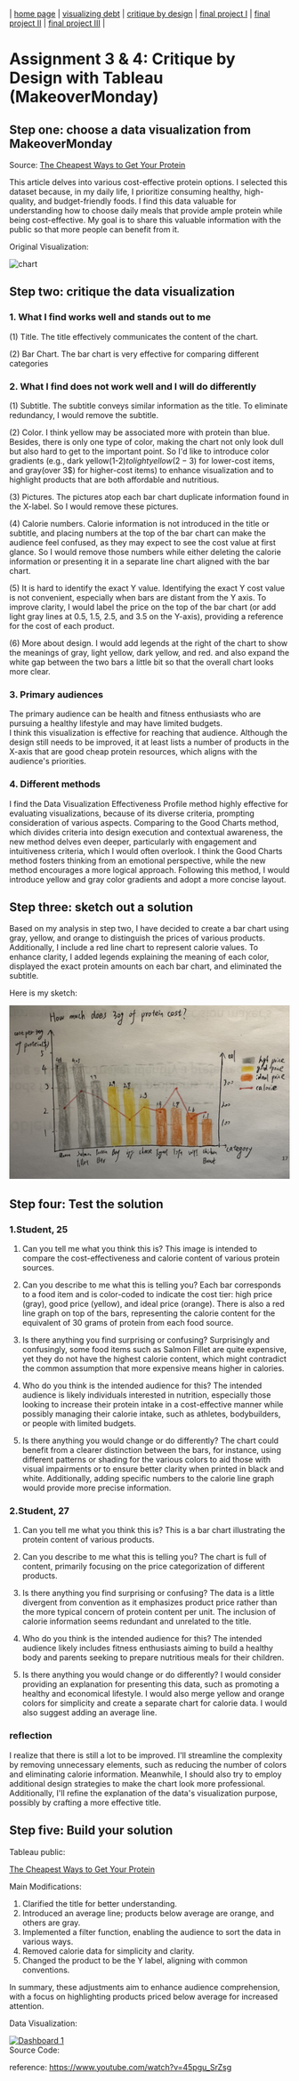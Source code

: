 | [home page](https://zan2azzhhh.github.io/Zhenhao_An-portfolio/) | [visualizing debt](visualizing-government-debt.md) | [critique by design](critique-by-design.md) | [final project I](final-project-part-one.md) | [final project II](final-project-part-two.md) | [final project III](final-project-part-three.md) |

# Assignment 3 & 4: Critique by Design with Tableau (MakeoverMonday)
## Step one: choose a data visualization from MakeoverMonday
Source: [The Cheapest Ways to Get Your Protein](https://data.world/makeovermonday/2023w8)

This article delves into various cost-effective protein options. 
I selected this dataset because, in my daily life, I prioritize consuming healthy, high-quality, and budget-friendly foods. I find this data valuable for understanding how to choose daily meals that provide ample protein while being cost-effective. My goal is to share this valuable information with the public so that more people can benefit from it.

Original Visualization:

![chart](https://mediauploads.data.world/3db73ff8f29a47292ba311c8b22a01128824a50ed28c88e06d079697861be225_image.png)


## Step two: critique the data visualization

### 1. What I find works well and stands out to me
   
   (1) Title. The title effectively communicates the content of the chart.

   (2) Bar Chart. The bar chart is very effective for comparing different categories

### 2. What I find does not work well and I will do differently

   (1) Subtitle. The subtitle conveys similar information as the title. To eliminate redundancy, I would remove the subtitle.
   
   (2) Color. I think yellow may be associated more with protein than blue. Besides, there is only one type of color, making the chart not only look dull but also hard to get to the important point. So I'd like to introduce color gradients (e.g., dark yellow(1-2$) to light yellow(2-3$) for lower-cost items, and gray(over 3$) for higher-cost items) to enhance visualization and to highlight products that are both affordable and nutritious.

   (3) Pictures. The pictures atop each bar chart duplicate information found in the X-label. So I would remove these pictures.
   
   (4) Calorie numbers. Calorie information is not introduced in the title or subtitle, and placing numbers at the top of the bar chart can make the audience feel confused, as they may expect to see the cost value at first glance. So I would remove those numbers while either deleting the calorie information or presenting it in a separate line chart aligned with the bar chart.
   
   (5) It is hard to identify the exact Y value. Identifying the exact Y cost value is not convenient, especially when bars are distant from the Y axis. To improve clarity, I would label the price on the top of the bar chart (or add light gray lines at 0.5, 1.5, 2.5, and 3.5 on the Y-axis), providing a reference for the cost of each product.

   (6) More about design. I would add legends at the right of the chart to show the meanings of gray, light yellow, dark yellow, and red. and also expand the white gap between the two bars a little bit so that the overall chart looks more clear.

### 3. Primary audiences

   The primary audience can be health and fitness enthusiasts who are pursuing a healthy lifestyle and may have limited budgets.  
   I think this visualization is effective for reaching that audience. Although the design still needs to be improved, it at least lists a number    of products in the X-axis that are good cheap protein resources, which aligns with the audience's priorities.

### 4. Different methods
 
   I find the Data Visualization Effectiveness Profile method highly effective for evaluating visualizations, because of its diverse criteria,       prompting consideration of various aspects. Comparing to the Good Charts method, which divides criteria into design execution and contextual      awareness, the new method delves even deeper, particularly with engagement and intuitiveness criteria, which I would often overlook. I think      the Good Charts method fosters thinking from an emotional perspective, while the new method encourages a more logical approach. Following this    method, I would introduce yellow and gray color gradients and adopt a more concise layout.


## Step three: sketch out a solution
Based on my analysis in step two, I have decided to create a bar chart using gray, yellow, and orange to distinguish the prices of various products. Additionally, I include a red line chart to represent calorie values. To enhance clarity, I added legends explaining the meaning of each color, displayed the exact protein amounts on each bar chart, and eliminated the subtitle.

Here is my sketch:

![sektch](sketch.jpeg)


## Step four: Test the solution
### 1.Student, 25
1. Can you tell me what you think this is?
This image is intended to compare the cost-effectiveness and calorie content of various protein sources.

2. Can you describe to me what this is telling you?
Each bar corresponds to a food item and is color-coded to indicate the cost tier: high price (gray), good price (yellow), and ideal price (orange). There is also a red line graph on top of the bars, representing the calorie content for the equivalent of 30 grams of protein from each food source.

3. Is there anything you find surprising or confusing?
Surprisingly and confusingly, some food items such as Salmon Fillet are quite expensive, yet they do not have the highest calorie content, which might contradict the common assumption that more expensive means higher in calories.

4. Who do you think is the intended audience for this?
The intended audience is likely individuals interested in nutrition, especially those looking to increase their protein intake in a cost-effective manner while possibly managing their calorie intake, such as athletes, bodybuilders, or people with limited budgets.

5. Is there anything you would change or do differently?
The chart could benefit from a clearer distinction between the bars, for instance, using different patterns or shading for the various colors to aid those with visual impairments or to ensure better clarity when printed in black and white. Additionally, adding specific numbers to the calorie line graph would provide more precise information.

### 2.Student, 27
1. Can you tell me what you think this is?
This is a bar chart illustrating the protein content of various products.

2. Can you describe to me what this is telling you?
The chart is full of content, primarily focusing on the price categorization of different products.

3. Is there anything you find surprising or confusing?
The data is a little divergent from convention as it emphasizes product price rather than the more typical concern of protein content per unit. The inclusion of calorie information seems redundant and unrelated to the title.

4. Who do you think is the intended audience for this?
The intended audience likely includes fitness enthusiasts aiming to build a healthy body and parents seeking to prepare nutritious meals for their children.

5. Is there anything you would change or do differently?
I would consider providing an explanation for presenting this data, such as promoting a healthy and economical lifestyle. I would also merge yellow and orange colors for simplicity and create a separate chart for calorie data. I would also suggest adding an average line.

### reflection
I realize that there is still a lot to be improved. I'll streamline the complexity by removing unnecessary elements, such as reducing the number of colors and eliminating calorie information. Meanwhile, I should also try to employ additional design strategies to make the chart look more professional. Additionally, I'll refine the explanation of the data's visualization purpose, possibly by crafting a more effective title.


## Step five: Build your solution

Tableau public:

[The Cheapest Ways to Get Your Protein](https://public.tableau.com/views/TheCheapestWaystoGetYourProtein_17001057893490/Dashboard1?:language=en-US&:display_count=n&:origin=viz_share_link)

Main Modifications:

1. Clarified the title for better understanding.
2. Introduced an average line; products below average are orange, and others are gray.
3. Implemented a filter function, enabling the audience to sort the data in various ways.
4. Removed calorie data for simplicity and clarity.
5. Changed the product to be the Y label, aligning with common conventions.

In summary, these adjustments aim to enhance audience comprehension, with a focus on highlighting products priced below average for increased attention.

Data Visualization:

<div class='tableauPlaceholder' id='viz1700109985728' style='position: relative'><noscript><a href='#'><img alt='Dashboard 1 ' src='https:&#47;&#47;public.tableau.com&#47;static&#47;images&#47;Th&#47;TheCheapestWaystoGetYourProtein_17001057893490&#47;Dashboard1&#47;1_rss.png' style='border: none' /></a></noscript><object class='tableauViz'  style='display:none;'><param name='host_url' value='https%3A%2F%2Fpublic.tableau.com%2F' /> <param name='embed_code_version' value='3' /> <param name='site_root' value='' /><param name='name' value='TheCheapestWaystoGetYourProtein_17001057893490&#47;Dashboard1' /><param name='tabs' value='no' /><param name='toolbar' value='yes' /><param name='static_image' value='https:&#47;&#47;public.tableau.com&#47;static&#47;images&#47;Th&#47;TheCheapestWaystoGetYourProtein_17001057893490&#47;Dashboard1&#47;1.png' /> <param name='animate_transition' value='yes' /><param name='display_static_image' value='yes' /><param name='display_spinner' value='yes' /><param name='display_overlay' value='yes' /><param name='display_count' value='yes' /><param name='language' value='en-US' /></object></div>    
Source Code:
            
<script type='text/javascript'>                    
   var divElement = document.getElementById('viz1700109985728');                    
   var vizElement = divElement.getElementsByTagName('object')[0];                    
   if ( divElement.offsetWidth > 800 ) { vizElement.style.width='800px';vizElement.style.height='627px';} 
   else if ( divElement.offsetWidth > 500 ) { vizElement.style.width='800px';vizElement.style.height='627px';} 
   else { vizElement.style.width='100%';vizElement.style.height='727px';}                     
   var scriptElement = document.createElement('script');                    
   scriptElement.src = 'https://public.tableau.com/javascripts/api/viz_v1.js';                    
   vizElement.parentNode.insertBefore(scriptElement, vizElement);                
</script>

reference: https://www.youtube.com/watch?v=45pgu_SrZsg

